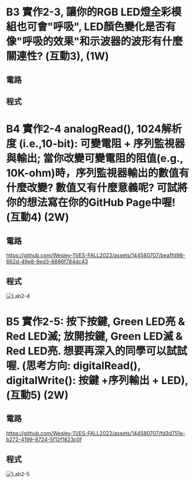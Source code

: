 # B3 實作2-3, 讓你的RGB LED燈全彩模組也可會"呼吸", LED顏色變化是否有像"呼吸的效果"和示波器的波形有什麼關連性? (互動3), (1W)
## 電路

## 程式


# B4 實作2-4 analogRead(), 1024解析度 (i.e.,10-bit): 可變電阻 + 序列監視器與輸出; 當你改變可變電阻的阻值(e.g., 10K-ohm)時，序列監視器輸出的數值有什麼改變? 數值又有什麼意義呢? 可試將你的想法寫在你的GitHub Page中喔! (互動4) (2W)
## 電路
https://github.com/Wesley-11/ES-FALL2023/assets/144580707/bea1fd98-662d-49e8-8ed3-6886f784dc43
## 程式
![Lab2-4](https://github.com/Wesley-11/ES-FALL2023/assets/144580707/1e5405f8-5ab0-4b99-bbd2-b7a5d5672e7c)


# B5 實作2-5: 按下按鍵, Green LED亮 & Red LED滅; 放開按鍵, Green LED滅 & Red LED亮. 想要再深入的同學可以試試喔. (思考方向: digitalRead(), digitalWrite(): 按鍵 +序列輸出 + LED), (互動5) (2W)
## 電路
https://github.com/Wesley-11/ES-FALL2023/assets/144580707/fd3d751e-b272-4199-8724-5f12f1823c0f
## 程式
![Lab2-5](https://github.com/Wesley-11/ES-FALL2023/assets/144580707/e04d46f0-e9a8-4c41-8f9e-ae6ace31c4f9)
